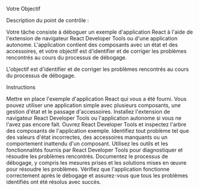 Votre Objectif

 

Description du point de contrôle : 

 

Votre tâche consiste à déboguer un exemple d'application React à l'aide de l'extension de navigateur React Developer Tools ou d'une application autonome. L'application contient des composants avec un état et des accessoires, et votre objectif est d'identifier et de corriger les problèmes rencontrés au cours du processus de débogage.

L'objectif est d'identifier et de corriger les problèmes rencontrés au cours du processus de débogage.


Instructions

Mettre en place l'exemple d'application React qui vous a été fourni. Vous pouvez utiliser une application simple avec plusieurs composants, une gestion d'état et le passage d'accessoires.
Installez l'extension de navigateur React Developer Tools ou l'application autonome si vous ne l'avez pas encore fait.
Ouvrez React Developer Tools et inspectez l'arbre des composants de l'application exemple.
Identifiez tout problème tel que des valeurs d'état incorrectes, des accessoires manquants ou un comportement inattendu d'un composant.
Utilisez les outils et les fonctionnalités fournis par React Developer Tools pour diagnostiquer et résoudre les problèmes rencontrés.
Documentez le processus de débogage, y compris les mesures prises et les solutions mises en œuvre pour résoudre les problèmes.
Vérifiez que l'application fonctionne correctement après le débogage et assurez-vous que tous les problèmes identifiés ont été résolus avec succès.